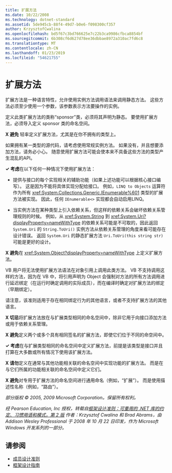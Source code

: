 ```yaml
---
title: 扩展方法
ms.date: 10/22/2008
ms.technology: dotnet-standard
ms.assetid: 5de945cb-88f4-49d7-b0e6-f098300cf357
author: KrzysztofCwalina
ms.openlocfilehash: bd5f67c3bd766625e7c22b3ca9986cfbca8854bf
ms.sourcegitcommit: 6b308cf6d627d78ee36dbbae8972a310ac7fd6c8
ms.translationtype: MT
ms.contentlocale: zh-CN
ms.lasthandoff: 01/23/2019
ms.locfileid: "54621755"
---
```

# <a name="extension-methods"></a>扩展方法
扩展方法是一种语言特性，允许使用实例方法调用语法来调用静态方法。 这些方法必须至少使用一个参数，该参数表示方法要操作的实例。  
  
 定义此类扩展方法的类称“sponsor”类，必须将其声明为静态。 要使用扩展方法，必须导入定义 sponsor 类的命名空间。  
  
 **X 避免** 轻率定义扩展方法，尤其是在你不拥有的类型上。  
  
 如果拥有某一类型的源代码，请考虑使用常规实例方法。 如果没有，并且想要添加方法，请务必小心。 随意使用扩展方法可能会使本来不具备这些方法的类型产生混乱的API。  
  
 **✓ 考虑**在以下任何一种情况下使用扩展方法：  
  
-   提供与接口的每个实现相关的辅助功能（如果上述功能可以根据核心接口编写）。 这是因为不能将具体实现分配给接口。 例如，`LINQ to Objects` 运算符作为所有 <xref:System.Collections.Generic.IEnumerable%601> 类型的扩展方法被实现。 因此，任何 `IEnumerable<>` 实现都会自动启用LINQ。  
  
-   当实例方法在某种类型上引入依赖关系，但这样的依赖关系会破坏依赖关系管理规则的时候。 例如，从 <xref:System.String> 到 <xref:System.Uri?displayProperty=nameWithType> 的依赖关系可能是不可取的，因此返回 `System.Uri` 的 `String.ToUri()` 实例方法从依赖关系管理的角度来看可能存在设计错误。 返回 `System.Uri` 的静态扩展方法 `Uri.ToUri(this string str)` 可能是更好的设计。  
  
 **X 避免**在 <xref:System.Object?displayProperty=nameWithType> 上定义扩展方法。  
  
 VB 用户将无法使用扩展方法语法在对象引用上调用此类方法。 VB 不支持调用这样的方法，因为在 VB 中，将引用声明为 Object 会强制对方法的所有方法调用进行延迟绑定（在运行时确定调用的实际成员），而在编译时确定对扩展方法的绑定（早期绑定）。  
  
 请注意，该准则适用于存在相同绑定行为的其他语言，或者不支持扩展方法的其他语言。  
  
 **X 切忌**将扩展方法放在与扩展类型相同的命名空间中，除非它用于向接口添加方法或用于依赖关系管理。  
  
 **X 避免**定义两个或多个具有相同签名的扩展方法，即使它们位于不同的命空间中。  
  
 **✓ 考虑**在与扩展类型相同的命名空间中定义扩展方法，前提是该类型是接口并且打算在大多数或所有情况下使用该扩展方法。  
  
 **X 请勿**定义在通常与其他功能相关联的命名空间中实现功能的扩展方法。 而是在与它们所属的功能相关联的命名空间中定义它们。  
  
 **X 避免**对专用于扩展方法的命名空间进行通用命名（例如，“扩展”）。 而是使用描述性名称（例如，“路由”）。  
  
 *部分版权 © 2005, 2009 Microsoft Corporation。保留所有权利。*  
  
 *经 Pearson Education, Inc 授权，转载自[框架设计准则：可重用的 .NET 库的约定、习惯用语和模式，第 2 版](https://www.informit.com/store/framework-design-guidelines-conventions-idioms-and-9780321545619) 作者：Krzysztof Cwalina 和 Brad Abrams，由 Addison Wesley Professional 于 2008 年 10 月 22 日印发，作为 Microsoft Windows 开发系列的一部分。*  
  
## <a name="see-also"></a>请参阅

- [成员设计准则](../../../docs/standard/design-guidelines/member.md)
- [框架设计指南](../../../docs/standard/design-guidelines/index.md)
